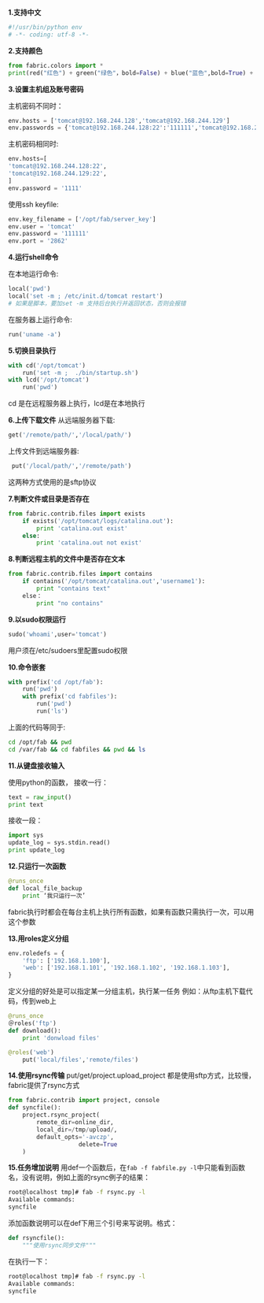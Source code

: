 **1.支持中文**

```python
#!/usr/bin/python env
# -*- coding: utf-8 -*-
```

**2.支持颜色**

```python
from fabric.colors import *
print(red("红色") + green("绿色"，bold=False) + blue("蓝色",bold=True) + white("白色") + yellow("黄色") + cyan("蓝绿色") + magenta("品红色"))
```

**3.设置主机组及账号密码**

主机密码不同时：

```python
env.hosts = ['tomcat@192.168.244.128','tomcat@192.168.244.129']
env.passwords = {'tomcat@192.168.244.128:22':'111111','tomcat@192.168.244.129:22':'111111'}
```

主机密码相同时:

```python
env.hosts=[ 
'tomcat@192.168.244.128:22', 
'tomcat@192.168.244.129:22', 
] 
env.password = '1111'
```

使用ssh keyfile:

```python
env.key_filename = ['/opt/fab/server_key']
env.user = 'tomcat'
env.password = '111111'
env.port = '2862'
```

**4.运行shell命令**

在本地运行命令:

```python
local('pwd')
local('set -m ; /etc/init.d/tomcat restart') 
# 如果是脚本，要加set -m 支持后台执行并返回状态，否则会报错
```

在服务器上运行命令:

```python
run('uname -a')
```

**5.切换目录执行**

```python
with cd('/opt/tomcat')
    run('set -m ;  ./bin/startup.sh')
with lcd('/opt/tomcat')
    run('pwd')
```

cd 是在远程服务器上执行，lcd是在本地执行

**6.上传下载文件**
从远端服务器下载:

```python
get('/remote/path/','/local/path/')
```

上传文件到远端服务器:

```python
 put('/local/path/','/remote/path')
```

这两种方式使用的是sftp协议

**7.判断文件或目录是否存在**

```python
from fabric.contrib.files import exists
    if exists('/opt/tomcat/logs/catalina.out'):
        print 'catalina.out exist'    
    else:
        print 'catalina.out not exist'
```

**8.判断远程主机的文件中是否存在文本**

```python
from fabric.contrib.files import contains
    if contains('/opt/tomcat/catalina.out','username1'):
        print "contains text"
    else：
        print "no contains"
```

**9.以sudo权限运行**

```python
sudo('whoami',user='tomcat')
```

用户须在/etc/sudoers里配置sudo权限

**10.命令嵌套**

```python
with prefix('cd /opt/fab'):
    run('pwd')
    with prefix('cd fabfiles'):
        run('pwd')
        run('ls')
```

上面的代码等同于:

```bash
cd /opt/fab && pwd
cd /var/fab && cd fabfiles && pwd && ls
```

**11.从键盘接收输入**

使用python的函数， 接收一行：

```python
text = raw_input() 
print text
```

接收一段：

```python
import sys
update_log = sys.stdin.read()
print update_log
```

**12.只运行一次函数**

```python
@runs_once
def local_file_backup
    print ‘我只运行一次’
```

fabric执行时都会在每台主机上执行所有函数，如果有函数只需执行一次，可以用这个参数

**13.用roles定义分组**

```python
env.roledefs = {
    'ftp': ['192.168.1.100'],
    'web': ['192.168.1.101', '192.168.1.102', '192.168.1.103'],
}
```

定义分组的好处是可以指定某一分组主机，执行某一任务
例如：从ftp主机下载代码，传到web上

```python
@runs_once
＠roles('ftp')
def download():
    print 'donwload files'

@roles('web')
    put('local/files','remote/files')
```

**14.使用rsync传输**
put/get/project.upload_project 都是使用sftp方式，比较慢，fabric提供了rsync方式

```python
from fabric.contrib import project, console
def syncfile():
    project.rsync_project(
        remote_dir=online_dir,
        local_dir=/tmp/upload/,
        default_opts='-avczp',
                    delete=True
    )
```

**15.任务增加说明**
用def一个函数后，在`fab -f fabfile.py -l`中只能看到函数名，没有说明，例如上面的rsync例子的结果：

```bash
root@localhost tmp]# fab -f rsync.py -l
Available commands:
syncfile
```

添加函数说明可以在def下用三个引号来写说明。格式：

```python
def rsyncfile():
    """使用rsync同步文件"""
```

在执行一下：

```bash
root@localhost tmp]# fab -f rsync.py -l
Available commands:
syncfile
```